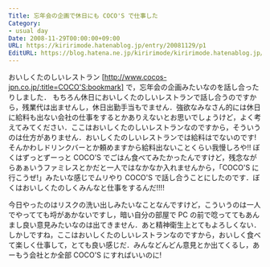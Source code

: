 ```yaml
---
Title: 忘年会の企画で休日にも COCO'S で仕事した
Category:
- usual day
Date: 2008-11-29T00:00:00+09:00
URL: https://kiririmode.hatenablog.jp/entry/20081129/p1
EditURL: https://blog.hatena.ne.jp/kiririmode/kiririmode.hatenablog.jp/atom/entry/8454420450078213828
---
```



おいしくたのしいレストラン [http://www.cocos-jpn.co.jp/:title=COCO'S:bookmark] で，忘年会の企画みたいなのを話し合ったりしました．
もちろん休日においしくたのしいレストランで話し合うのですから，残業代は出ませんし，休日出勤手当もでません．強欲なみなさん的には休日に給料も出ない会社の仕事をするとかありえないとお思いでしょうけど，よく考えてみてください．ここはおいしくたのしいレストランなのですから，そういうのは仕方がありません．おいしくたのしいレストランでは給料はでないのです! そんかわしドリンクバーとか頼めますから給料出ないことくらい我慢しろや!!
ぼくはずっとずーっと COCO'S でごはん食べてみたかったんですけど，残念ながらあぁいうファミレスとかだと一人ではなかなか入れませんから，「COCO'S に行こうぜ!」みたいな感じでムリやり COCO'S で話し合うことにしたのです．ぼくはおいしくたのしくみんなと仕事をするんだ!!!!

今日やったのはリスクの洗い出しみたいなことなんですけど，こういうのは一人でやってても埒があかないですし，暗い自分の部屋で PC の前で唸っててもあんまし良い意見みたいなのは出てきません．あと精神衛生上とてもよろしくない．しかしですね，ここはおいしくたのしいレストランなのですから，おいしく食べて楽しく仕事して，とても良い感じだ．みんなどんどん意見とか出てくるし，あーもう会社とか全部 COCO'S にすればいいのに!
